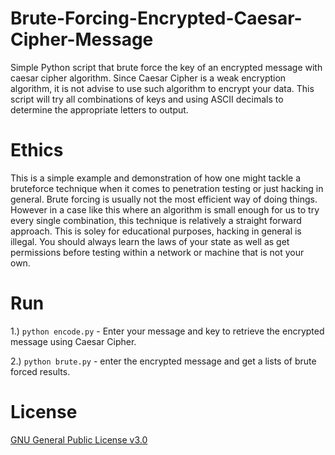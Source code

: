 # Brute-Forcing-Encrypted-Caesar-Cipher-Message
Simple Python script that brute force the key of an encrypted message with caesar cipher algorithm. Since Caesar Cipher is a weak encryption algorithm, it is not advise to use such algorithm to encrypt your data. This script will try all combinations of keys and using ASCII decimals to determine the appropriate letters to output. 

# Ethics
This is a simple example and demonstration of how one might tackle a bruteforce technique when it comes to penetration testing or just hacking in general. Brute forcing is usually not the most efficient way of doing things. However in a case like this where an algorithm is small enough for us to try every single combination, this technique is relatively a straight forward approach. This is soley for educational purposes, hacking in general is illegal. You should always learn the laws of your state as well as get permissions before testing within a network or machine that is not your own. 

# Run
1.) `python encode.py` - Enter your message and key to retrieve the encrypted message using Caesar Cipher.

2.) `python brute.py` - enter the encrypted message and get a lists of brute forced results.

# License
[GNU General Public License v3.0](LICENSE)
